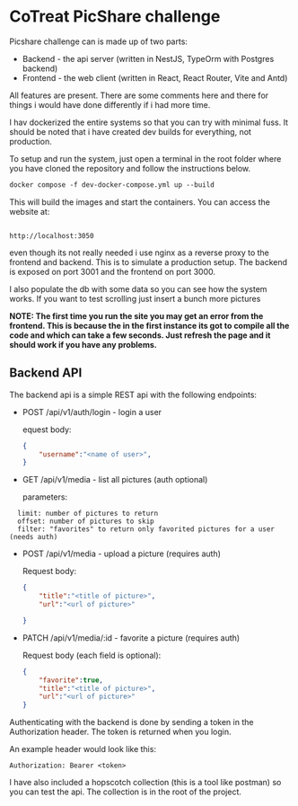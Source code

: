 # CoTreat PicShare challenge

Picshare challenge can is made up of two parts:

* Backend - the api server (written in NestJS, TypeOrm with Postgres backend)
* Frontend - the web client (written in React, React Router, Vite and Antd)

All features are present. There are some comments here and there for things i would have done differently if i had more time.

I hav dockerized the entire systems so that you can try with minimal fuss.  It should be noted
that i have created dev builds for everything, not production.

To setup and run the system, just open a terminal in the root folder where you 
have cloned the repository and follow the instructions below.

```dockerfile
docker compose -f dev-docker-compose.yml up --build
```

This will build the images and start the containers. You can access the website at:

```

http://localhost:3050

```

even though its not really needed i use nginx as a reverse proxy to the frontend and backend. This is to simulate 
a production setup. The backend is exposed on port 3001 and the frontend on port 3000.

I also populate the db with some data so you can see how the system works. If you want to test scrolling just insert a bunch more pictures


**NOTE: The first time you run the site you may get an error from the frontend. This is because the in the first instance its got to
compile all the code and which can take a few seconds. Just refresh the page and it should work if you have any problems.**

## Backend API

The backend api is a simple REST api with the following endpoints:

* POST /api/v1/auth/login - login a user
  
  equest body:

    ```json
    {
        "username":"<name of user>",
    }
    ```
  
* GET /api/v1/media - list all pictures (auth optional)

  parameters:
    
```
  limit: number of pictures to return
  offset: number of pictures to skip
  filter: "favorites" to return only favorited pictures for a user (needs auth)
 ```

* POST /api/v1/media - upload a picture (requires auth)

    Request body:
    ```json
    {    
        "title":"<title of picture>",
        "url":"<url of picture>"

    }
    ```
* PATCH /api/v1/media/:id - favorite a picture (requires auth)

    Request body (each field is optional):

    ```json
    {    
        "favorite":true,
        "title":"<title of picture>",
        "url":"<url of picture>"
    }
    ```
Authenticating with the backend is done by sending a token in the Authorization header. The token is returned when you login.

An example header would look like this:
```
Authorization: Bearer <token>
```

I have also included a hopscotch collection (this is a tool like postman) so you can test the api. The collection is in the root of the project.
